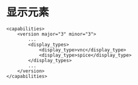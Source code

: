 # 显示元素

             
    <capabilities>
        <version major="3" minor="3">
            ...
            <display_types>
                <display_type>vnc</display_type>
                <display_type>spice</display_type>
            </display_types>
            ...
        </version>
    </capabilities>
             
          

